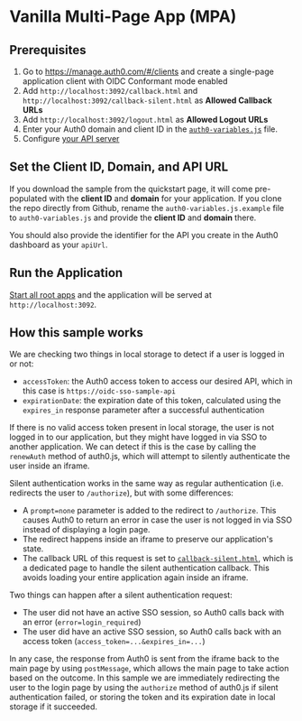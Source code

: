# Vanilla Multi-Page App (MPA)

## Prerequisites

1. Go to https://manage.auth0.com/#/clients and create a single-page application client with OIDC Conformant mode enabled
2. Add `http://localhost:3092/callback.html` and `http://localhost:3092/callback-silent.html` as **Allowed Callback URLs**
3. Add `http://localhost:3092/logout.html` as **Allowed Logout URLs**
4. Enter your Auth0 domain and client ID in the [`auth0-variables.js`](/app-spa/auth0-variables.js) file.
5. Configure [your API server](/server-api#getting-started)


## Set the Client ID, Domain, and API URL

If you download the sample from the quickstart page, it will come pre-populated with the **client ID** and **domain** for your application. If you clone the repo directly from Github, rename the `auth0-variables.js.example` file to `auth0-variables.js` and provide the **client ID** and **domain** there.

You should also provide the identifier for the API you create in the Auth0 dashboard as your `apiUrl`.


## Run the Application

[Start all root apps](../README.md#installation-steps) and the application will be served at `http://localhost:3092`.


## How this sample works

We are checking two things in local storage to detect if a user is logged in or not:

* `accessToken`: the Auth0 access token to access our desired API, which in this case is `https://oidc-sso-sample-api`
* `expirationDate`: the expiration date of this token, calculated using the `expires_in` response parameter after a successful authentication

If there is no valid access token present in local storage, the user is not logged in to our application, but they might have logged in via SSO to another application.
We can detect if this is the case by calling the `renewAuth` method of auth0.js, which will attempt to silently authenticate the user inside an iframe.

Silent authentication works in the same way as regular authentication (i.e. redirects the user to `/authorize`), but with some differences:

* A `prompt=none` parameter is added to the redirect to `/authorize`.
This causes Auth0 to return an error in case the user is not logged in via SSO instead of displaying a login page.
* The redirect happens inside an iframe to preserve our application's state.
* The callback URL of this request is set to [`callback-silent.html`](/app-mpa/callback-silent.html), which is a dedicated page to handle the silent authentication callback.
This avoids loading your entire application again inside an iframe.

Two things can happen after a silent authentication request:

* The user did not have an active SSO session, so Auth0 calls back with an error (`error=login_required`)
* The user did have an active SSO session, so Auth0 calls back with an access token (`access_token=...&expires_in=...`)

In any case, the response from Auth0 is sent from the iframe back to the main page by using `postMessage`, which allows the main page to take action based on the outcome.
In this sample we are immediately redirecting the user to the login page by using the `authorize` method of auth0.js if silent authentication failed, or storing the token and its expiration date in local storage if it succeeded.